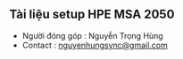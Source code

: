 

## Tài liệu setup HPE MSA 2050 

- Người đóng góp : Nguyễn Trọng Hùng
- Contact : nguyenhungsync@gmail.com